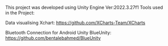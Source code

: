 This project was developed using Unity Engine Ver:2022.3.27f1
Tools used in the Project:

Data visualising
Xchart: https://github.com/XCharts-Team/XCharts

Bluetooth Connection for Android Unity
BlueUnity: https://github.com/bentalebahmed/BlueUnity

